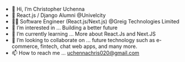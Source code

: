   - 👋 Hi, I’m Christopher Uchenna
- 🌱 React.js / Django Alumni @Univelcity
- 👨‍💻 Software Engineer (React.js/Next.js) @Greig Technologies Limited
- 👀 I’m interested in ... Building a better future
- 🌱 I’m currently learning ... More about React.Js and Next.JS
- 💞️ I’m looking to collaborate on ... future technology such as e-commerce, fintech, chat web apps, and many more.
- 📫 How to reach me ... uchennachris020@gmail.com

<!---
Christopher020/Christopher020 is a ✨ special ✨ repository because its `README.md` (this file) appears on your GitHub profile.
You can click the Preview link to take a look at your changes.
--->
